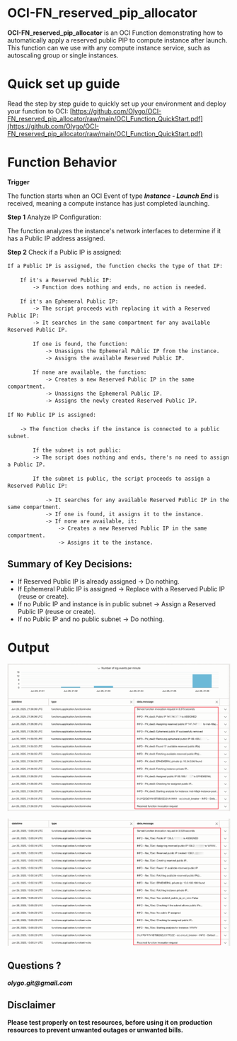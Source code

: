 # OCI-FN_reserved_pip_allocator

**OCI-FN_reserved_pip_allocator** is an OCI Function demonstrating how to automatically apply a reserved public PIP to compute instance after launch.
This function can we use with any compute instance service, such as autoscaling group or single instances.

# Quick set up guide 

Read the step by step guide to quickly set up your environment and deploy your function to OCI:
[https://github.com/Olygo/OCI-FN_reserved_pip_allocator/raw/main/OCI_Function_QuickStart.pdf](https://github.com/Olygo/OCI-FN_reserved_pip_allocator/raw/main/OCI_Function_QuickStart.pdf)

# Function Behavior

**Trigger** 

The function starts when an OCI Event of type ***Instance - Launch End*** is received, meaning a compute instance has just completed launching.

**Step 1** Analyze IP Configuration:

The function analyzes the instance's network interfaces to determine if it has a Public IP address assigned.

**Step 2** Check if a Public IP is assigned:

	If a Public IP is assigned, the function checks the type of that IP:

		If it's a Reserved Public IP:
			-> Function does nothing and ends, no action is needed.

		If it's an Ephemeral Public IP:
			-> The script proceeds with replacing it with a Reserved Public IP:
			-> It searches in the same compartment for any available Reserved Public IP.

			If one is found, the function:
				-> Unassigns the Ephemeral Public IP from the instance.
				-> Assigns the available Reserved Public IP.

			If none are available, the function:
				-> Creates a new Reserved Public IP in the same compartment.
				-> Unassigns the Ephemeral Public IP.
				-> Assigns the newly created Reserved Public IP.

	If No Public IP is assigned:

		-> The function checks if the instance is connected to a public subnet.

			If the subnet is not public:
			-> The script does nothing and ends, there's no need to assign a Public IP.

			If the subnet is public, the script proceeds to assign a Reserved Public IP:

				-> It searches for any available Reserved Public IP in the same compartment.
				-> If one is found, it assigns it to the instance.
				-> If none are available, it:
					-> Creates a new Reserved Public IP in the same compartment.
					-> Assigns it to the instance.

## Summary of Key Decisions:

- If Reserved Public IP is already assigned → Do nothing.
- If Ephemeral Public IP is assigned → Replace with a Reserved Public IP (reuse or create).
- If no Public IP and instance is in public subnet → Assign a Reserved Public IP (reuse or create).
- If no Public IP and no public subnet → Do nothing.


# Output
![Function Output](./.images/01.png)

![Function Output](./.images/02.png)

## Questions ?
**_olygo.git@gmail.com_**


## Disclaimer
**Please test properly on test resources, before using it on production resources to prevent unwanted outages or unwanted bills.**

